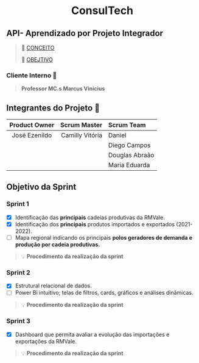 <h1 align="center"> ConsulTech </h1>


## API- Aprendizado por Projeto Integrador
> :mag_right: [CONCEITO](https://github.com/joseezenildo/API--Conceito)
>
> 🔎 [OBEJTIVO](https://github.com/joseezenildo/Objetivo--API/tree/main) 

### Cliente Interno :bust_in_silhouette:
> **Professor MC.s Marcus Vinícius**

## Integrantes do Projeto :busts_in_silhouette: 
Product Owner | Scrum Master | Scrum Team
:---: | ---: | :---
José Ezenildo | Camilly Vitória| Daniel 
|   |               | Diego Campos
|   |               | Douglas Abraão
|   |               | Maria Eduarda

## Objetivo da Sprint
### Sprint 1
- [x] Identificação das **principais** cadeias produtivas da RMVale.
- [x] Identificação dos **principais** produtos importados e exportados (2021-2022).
- [ ] Mapa regional indicando os principais **polos geradores de demanda e produção por cadeia produtivas.**

> :bulb: **Procedimento da realização da sprint** 

### Sprint 2
- [x] Estrutural relacional de dados. 
- [ ] Power Bi intuitivo; telas de filtros, cards, gráficos e análises dinâmicas.

> :bulb: **Procedimento da realização da sprint** 

### Sprint 3
- [x] Dashboard que permita avaliar a evolução das importações e exportações da RMVale.

> :bulb: **Procedimento da realização da sprint** 

